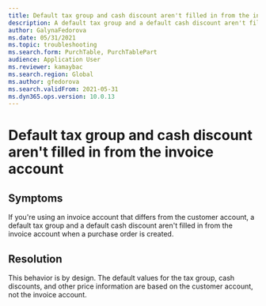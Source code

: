 ```yaml
---
title: Default tax group and cash discount aren't filled in from the invoice account
description: A default tax group and a default cash discount aren't filled in from the invoice account
author: GalynaFedorova
ms.date: 05/31/2021
ms.topic: troubleshooting
ms.search.form: PurchTable, PurchTablePart
audience: Application User
ms.reviewer: kamaybac
ms.search.region: Global
ms.author: gfedorova
ms.search.validFrom: 2021-05-31
ms.dyn365.ops.version: 10.0.13
---
```


# Default tax group and cash discount aren't filled in from the invoice account

## Symptoms

If you're using an invoice account that differs from the customer account, a default tax group and a default cash discount aren't filled in from the invoice account when a purchase order is created.

## Resolution

This behavior is by design. The default values for the tax group, cash discounts, and other price information are based on the customer account, not the invoice account.
